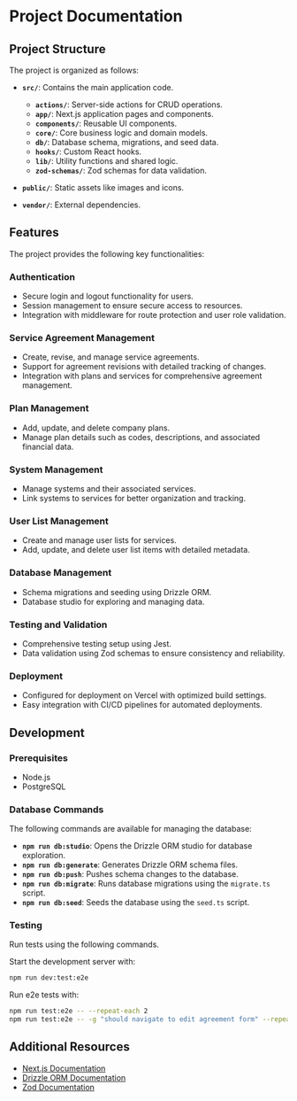 # Project Documentation

## Project Structure

The project is organized as follows:

- **`src/`**: Contains the main application code.

    - **`actions/`**: Server-side actions for CRUD operations.
    - **`app/`**: Next.js application pages and components.
    - **`components/`**: Reusable UI components.
    - **`core/`**: Core business logic and domain models.
    - **`db/`**: Database schema, migrations, and seed data.
    - **`hooks/`**: Custom React hooks.
    - **`lib/`**: Utility functions and shared logic.
    - **`zod-schemas/`**: Zod schemas for data validation.

- **`public/`**: Static assets like images and icons.
- **`vendor/`**: External dependencies.

## Features

The project provides the following key functionalities:

### Authentication

- Secure login and logout functionality for users.
- Session management to ensure secure access to resources.
- Integration with middleware for route protection and user role validation.

### Service Agreement Management

- Create, revise, and manage service agreements.
- Support for agreement revisions with detailed tracking of changes.
- Integration with plans and services for comprehensive agreement management.

### Plan Management

- Add, update, and delete company plans.
- Manage plan details such as codes, descriptions, and associated financial data.

### System Management

- Manage systems and their associated services.
- Link systems to services for better organization and tracking.

### User List Management

- Create and manage user lists for services.
- Add, update, and delete user list items with detailed metadata.

### Database Management

- Schema migrations and seeding using Drizzle ORM.
- Database studio for exploring and managing data.

### Testing and Validation

- Comprehensive testing setup using Jest.
- Data validation using Zod schemas to ensure consistency and reliability.

### Deployment

- Configured for deployment on Vercel with optimized build settings.
- Easy integration with CI/CD pipelines for automated deployments.

## Development

### Prerequisites

- Node.js
- PostgreSQL

### Database Commands

The following commands are available for managing the database:

- **`npm run db:studio`**: Opens the Drizzle ORM studio for database exploration.
- **`npm run db:generate`**: Generates Drizzle ORM schema files.
- **`npm run db:push`**: Pushes schema changes to the database.
- **`npm run db:migrate`**: Runs database migrations using the `migrate.ts` script.
- **`npm run db:seed`**: Seeds the database using the `seed.ts` script.

### Testing

Run tests using the following commands.

Start the development server with:

```bash
npm run dev:test:e2e
```

Run e2e tests with:

```bash
npm run test:e2e -- --repeat-each 2
npm run test:e2e -- -g "should navigate to edit agreement form" --repeat-each 5
```

## Additional Resources

- [Next.js Documentation](https://nextjs.org/docs)
- [Drizzle ORM Documentation](https://orm.drizzle.team/)
- [Zod Documentation](https://zod.dev/)
